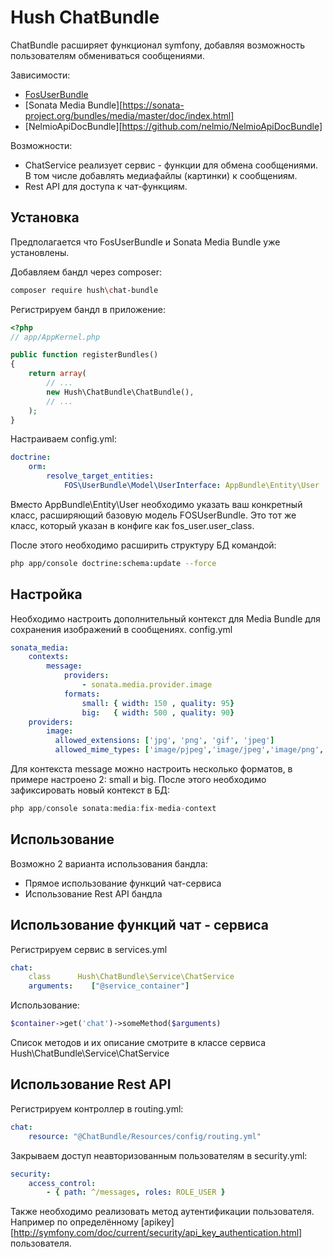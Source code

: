 Hush ChatBundle
=============

ChatBundle расширяет функционал symfony, добавляя возможность пользователям обмениваться сообщениями.

Зависимости:
 - [FosUserBundle](https://symfony.com/doc/master/bundles/FOSUserBundle/index.html)
 - [Sonata Media Bundle][https://sonata-project.org/bundles/media/master/doc/index.html]
 - [NelmioApiDocBundle][https://github.com/nelmio/NelmioApiDocBundle]

Возможности:
- ChatService реализует сервис - функции для обмена сообщениями. В том числе добавлять медиафайлы (картинки) к сообщениям.
- Rest API для доступа к чат-функциям.

Установка
------------

Предполагается что FosUserBundle и Sonata Media Bundle уже установлены.

Добавляем бандл через composer:

```sh
composer require hush\chat-bundle
```

Регистрируем бандл в приложение:

```php
<?php
// app/AppKernel.php

public function registerBundles()
{
    return array(
        // ...
        new Hush\ChatBundle\ChatBundle(),
        // ...
    );
}
```

Настраиваем config.yml:

```yml
doctrine:
    orm:
        resolve_target_entities:
            FOS\UserBundle\Model\UserInterface: AppBundle\Entity\User
```

Вместо AppBundle\Entity\User необходимо указать ваш конкретный класс, расширяющий базовую модель FOSUserBundle.
Это тот же класс, который указан в конфиге как fos_user.user_class.

После этого необходимо расширить структуру БД командой:

```sh
php app/console doctrine:schema:update --force
```

Настройка
---------------------------------------
Необходимо настроить дополнительный контекст для Media Bundle для сохранения изображений в сообщениях.
config.yml
```yml
sonata_media:
    contexts:
        message:
            providers:
                - sonata.media.provider.image
            formats:
                small: { width: 150 , quality: 95}
                big:   { width: 500 , quality: 90}
    providers:
        image:
          allowed_extensions: ['jpg', 'png', 'gif', 'jpeg']
          allowed_mime_types: ['image/pjpeg','image/jpeg','image/png','image/x-png', 'image/gif']
```
Для контекста message можно настроить несколько форматов, в примере настроено 2: small и big.
После этого необходимо зафиксировать новый контекст в БД:
```php
php app/console sonata:media:fix-media-context
```
Использование
---------------------------------------

Возможно 2 варианта использования бандла:
- Прямое использование функций чат-сервиса
- Использование Rest API бандла

Использование функций чат - сервиса
---------------------------------------
Регистрируем сервис в services.yml
```yml
chat:
    class      Hush\ChatBundle\Service\ChatService
    arguments:    ["@service_container"]
```

Использование:
```php
$container->get('chat')->someMethod($arguments)
```
Список методов и их описание смотрите в классе сервиса Hush\ChatBundle\Service\ChatService

Использование Rest API
---------------------------------------
Регистрируем контроллер в routing.yml:
```yml
chat:
    resource: "@ChatBundle/Resources/config/routing.yml"
```

Закрываем доступ неавторизованным пользователям в security.yml:
```yml
security:
    access_control:
        - { path: ^/messages, roles: ROLE_USER }
```

Также необходимо реализовать метод аутентификации пользователя.
Например по определённому [apikey][http://symfony.com/doc/current/security/api_key_authentication.html] пользователя.

